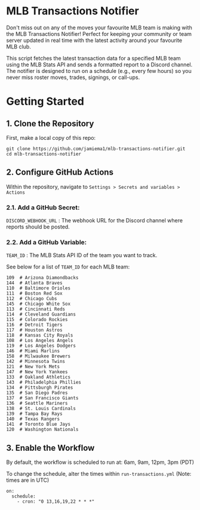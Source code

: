 # MLB Transactions Notifier

Don't miss out on any of the moves your favourite MLB team is making with the MLB Transactions Notifier! Perfect for keeping your community or team server updated in real time with the latest activity around your favourite MLB club.

This script fetches the latest transaction data for a specified MLB team using the MLB Stats API and sends a formatted report to a Discord channel. The notifier is designed to run on a schedule (e.g., every few hours) so you never miss roster moves, trades, signings, or call-ups.

# Getting Started

## 1. Clone the Repository
First, make a local copy of this repo:

```
git clone https://github.com/jamiema1/mlb-transactions-notifier.git
cd mlb-transactions-notifier
```

## 2. Configure GitHub Actions

Within the repository, navigate to `Settings > Secrets and variables > Actions`

### 2.1. Add a GitHub Secret:

`DISCORD_WEBHOOK_URL` : The webhook URL for the Discord channel where reports should be posted.

### 2.2. Add a GitHub Variable:

`TEAM_ID` : The MLB Stats API ID of the team you want to track.

See below for a list of `TEAM_ID` for each MLB team:

```
109  # Arizona Diamondbacks
144  # Atlanta Braves
110  # Baltimore Orioles
111  # Boston Red Sox
112  # Chicago Cubs
145  # Chicago White Sox
113  # Cincinnati Reds
114  # Cleveland Guardians
115  # Colorado Rockies
116  # Detroit Tigers
117  # Houston Astros
118  # Kansas City Royals
108  # Los Angeles Angels
119  # Los Angeles Dodgers
146  # Miami Marlins
158  # Milwaukee Brewers
142  # Minnesota Twins
121  # New York Mets
147  # New York Yankees
133  # Oakland Athletics
143  # Philadelphia Phillies
134  # Pittsburgh Pirates
135  # San Diego Padres
137  # San Francisco Giants
136  # Seattle Mariners
138  # St. Louis Cardinals
139  # Tampa Bay Rays
140  # Texas Rangers
141  # Toronto Blue Jays
120  # Washington Nationals
```

## 3. Enable the Workflow

By default, the workflow is scheduled to run at: 6am, 9am, 12pm, 3pm (PDT)

To change the schedule, alter the times within `run-transactions.yml` (Note: times are in UTC)

```
on:
  schedule:
    - cron: "0 13,16,19,22 * * *"
```
